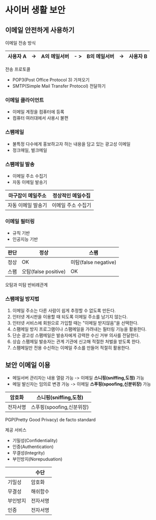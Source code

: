 # 사이버 생활 보안

## 이메일 안전하게 사용하기

이메일 전송 방식

| 사용자 A | -> | A의 메일서버 | - > | B의 메일서버 | -> | 사용자 B |
| - | - | - | - | - | - | - |

전송 프로토콜
- POP3(Post Office Protocol 3) 가져오기
- SMTP(Simple Mail Transfer Protocol) 전달하기

### 이메일 클라이언트
- 이메일 계정을 컴퓨터에 등록
- 컴퓨터 여러대에서 사용시 불편

### 스팸메일
- 불특정 다수에게 홍보하고자 하는 내용을 담고 있는 광고성 이메일
- 정크매일, 벌크메일

### 스팸메일 발송
- 이메일 주소 수집기
- 자동 이메일 발송기

| 마구잡이 메일주소 | 정상적인 메일수집 |
| - | - |
| 자동 이메일 발송기 | 이메일 주소 수집기 |

### 이메일 필터링
- 규칙 기반
- 인공지능 기반

| 판단 | 정상 | 스팸 |
| - | - | - |
| 정상 | OK | 미탐(false negative) |
| 스팸 | 오탐(false positive) | OK |

오탐과 미탐 반비례관계

### 스팸메일 방지법
1. 이메일 주소는 다른 사람이 쉽게 추정할 수 없도록 만든다.
2. 인터넷 게시판을 이용할 때 되도록 이메일 주소를 남기지 않는다.
3. 인터넷 서비스에 회원으로 가입할 때는 "이메일 받지않음"을 선택한다.
4. 스팸메일 방지 프로그램이나 스팸메일을 가려내는 필터링 기능을 활용한다.
5. 단순 광고성 스팸메일은 발송자에게 강력한 수신 거부 의사를 전달한다.
6. 상습 스팸메일 발송자는 관계 기관에 신고해 적절한 처벌을 받도록 한다.
7. 스팸메일만 전용 수신하는 이메일 주소를 만들어 적절히 활용한다.

## 보안 이메일 이용
- 메일서버 관리자는 내용 열람 가능 -> 이메일 **스니핑(sniffing,도청)** 가능
- 메일 발신자는 임의로 변경 가능 -> 이메일 **스푸핑(spoofing,신분위장)** 가능

| 암호화 | 스니핑(sniffing,도청) |
| - | - |
| 전자서명 | 스푸핑(spoofing,신분위장) |

PGP(Pretty Good Privacy)
de facto standard

제공 서비스
- 기밀성(Confidentiality)
- 인증(Authentication)
- 무결성(Integrity)
- 부인방지(Norepuduation)

| | 수단 |
| - | - |
| 기밀성 | 암호화 |
| 무결성 | 해쉬함수 |
| 부인방지 | 전자서명 |
| 인증 | 전자서명 |
